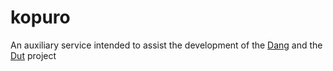 # kopuro

An auxiliary service intended to assist the development of the [Dang](https://github.com/ida-namida/dang) and the [Dut](https://github.com/ida-namida/dut) project